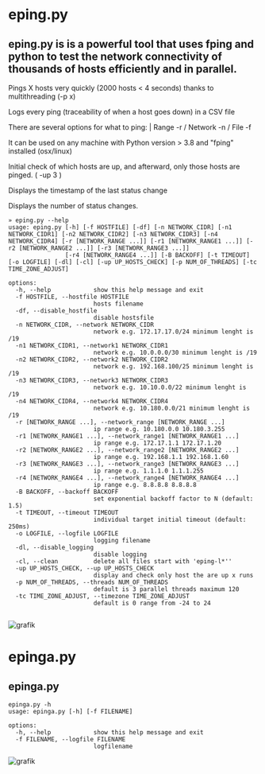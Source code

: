 # eping.py 
## eping.py is is a powerful tool that uses fping and python to test the network connectivity of thousands of hosts efficiently and in parallel.
 
Pings X hosts very quickly (2000 hosts < 4 seconds) thanks to multithreading (-p x) 

Logs every ping (traceability of when a host goes down) in a CSV file

There are several options for what to ping: | Range -r / Network -n / File -f 

It can be used on any machine with Python version > 3.8 and "fping" installed (osx/linux) 

Initial check of which hosts are up, and afterward, only those hosts are pinged. ( -up 3 ) 

Displays the timestamp of the last status change

Displays the number of status changes.


```
» eping.py --help
usage: eping.py [-h] [-f HOSTFILE] [-df] [-n NETWORK_CIDR] [-n1 NETWORK_CIDR1] [-n2 NETWORK_CIDR2] [-n3 NETWORK_CIDR3] [-n4 NETWORK_CIDR4] [-r [NETWORK_RANGE ...]] [-r1 [NETWORK_RANGE1 ...]] [-r2 [NETWORK_RANGE2 ...]] [-r3 [NETWORK_RANGE3 ...]]
                [-r4 [NETWORK_RANGE4 ...]] [-B BACKOFF] [-t TIMEOUT] [-o LOGFILE] [-dl] [-cl] [-up UP_HOSTS_CHECK] [-p NUM_OF_THREADS] [-tc TIME_ZONE_ADJUST]

options:
  -h, --help            show this help message and exit
  -f HOSTFILE, --hostfile HOSTFILE
                        hosts filename
  -df, --disable_hostfile
                        disable hostsfile
  -n NETWORK_CIDR, --network NETWORK_CIDR
                        network e.g. 172.17.17.0/24 minimum lenght is /19
  -n1 NETWORK_CIDR1, --network1 NETWORK_CIDR1
                        network e.g. 10.0.0.0/30 minimum lenght is /19
  -n2 NETWORK_CIDR2, --network2 NETWORK_CIDR2
                        network e.g. 192.168.100/25 minimum lenght is /19
  -n3 NETWORK_CIDR3, --network3 NETWORK_CIDR3
                        network e.g. 10.10.0.0/22 minimum lenght is /19
  -n4 NETWORK_CIDR4, --network4 NETWORK_CIDR4
                        network e.g. 10.180.0.0/21 minimum lenght is /19
  -r [NETWORK_RANGE ...], --network_range [NETWORK_RANGE ...]
                        ip range e.g. 10.180.0.0 10.180.3.255
  -r1 [NETWORK_RANGE1 ...], --network_range1 [NETWORK_RANGE1 ...]
                        ip range e.g. 172.17.1.1 172.17.1.20
  -r2 [NETWORK_RANGE2 ...], --network_range2 [NETWORK_RANGE2 ...]
                        ip range e.g. 192.168.1.1 192.168.1.60
  -r3 [NETWORK_RANGE3 ...], --network_range3 [NETWORK_RANGE3 ...]
                        ip range e.g. 1.1.1.0 1.1.1.255
  -r4 [NETWORK_RANGE4 ...], --network_range4 [NETWORK_RANGE4 ...]
                        ip range e.g. 8.8.8.8 8.8.8.8
  -B BACKOFF, --backoff BACKOFF
                        set exponential backoff factor to N (default: 1.5)
  -t TIMEOUT, --timeout TIMEOUT
                        individual target initial timeout (default: 250ms)
  -o LOGFILE, --logfile LOGFILE
                        logging filename
  -dl, --disable_logging
                        disable logging
  -cl, --clean          delete all files start with 'eping-l*''
  -up UP_HOSTS_CHECK, --up UP_HOSTS_CHECK
                        display and check only host the are up x runs
  -p NUM_OF_THREADS, --threads NUM_OF_THREADS
                        default is 3 parallel threads maximum 120
  -tc TIME_ZONE_ADJUST, --timezone TIME_ZONE_ADJUST
                        default is 0 range from -24 to 24


```
![grafik](https://github.com/user-attachments/assets/b963fcb6-4685-4c07-b520-194a5ffd159e)

# epinga.py 
## epinga.py 

```
epinga.py -h
usage: epinga.py [-h] [-f FILENAME]

options:
  -h, --help            show this help message and exit
  -f FILENAME, --logfile FILENAME
                        logfilename
```
![grafik](https://github.com/user-attachments/assets/36c2ccb5-612a-4cda-8890-a636fb6c822c)



